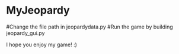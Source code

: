 # MyJeopardy

#Change the file path in jeopardydata.py
#Run the game by building jeopardy_gui.py

I hope you enjoy my game! :) 
